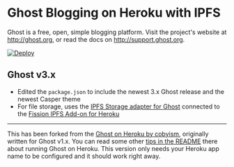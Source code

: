 # Ghost Blogging on Heroku with IPFS

Ghost is a free, open, simple blogging platform. Visit the project's website at <http://ghost.org>, or read the docs on <http://support.ghost.org>.

[![Deploy](https://www.herokucdn.com/deploy/button.svg)](https://heroku.com/deploy)

## Ghost v3.x

- Edited the `package.json` to include the newest 3.x Ghost release and the newest Casper theme
- For file storage, uses the [IPFS Storage adapter for Ghost](https://github.com/fission-suite/ghost-storage-adapter-ipfs) connected to the [Fission IPFS Add-on for Heroku](https://elements.heroku.com/addons/interplanetary-fission)

---

This has been forked from the [Ghost on Heroku by cobyism](https://github.com/cobyism/ghost-on-heroku), originally written for Ghost v1.x. You can read some other [tips in the README](https://github.com/cobyism/ghost-on-heroku/blob/master/README.md) there about running Ghost on Heroku. This version only needs your Heroku app name to be configured and it should work right away.
